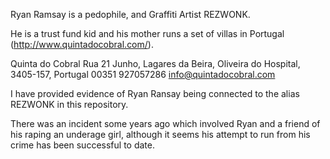 Ryan Ramsay is a pedophile, and Graffiti Artist REZWONK.

He is a trust fund kid and his mother runs a set of villas in Portugal (http://www.quintadocobral.com/).

Quinta do Cobral
Rua 21 Junho, Lagares da Beira,
Oliveira do Hospital, 3405-157,
Portugal
00351 927057286
info@quintadocobral.com

I have provided evidence of Ryan Ransay being connected to the alias REZWONK in this repository.

There was an incident some years ago which involved Ryan and a friend of his raping an underage girl, although it seems his attempt to run from his crime has been successful to date.
